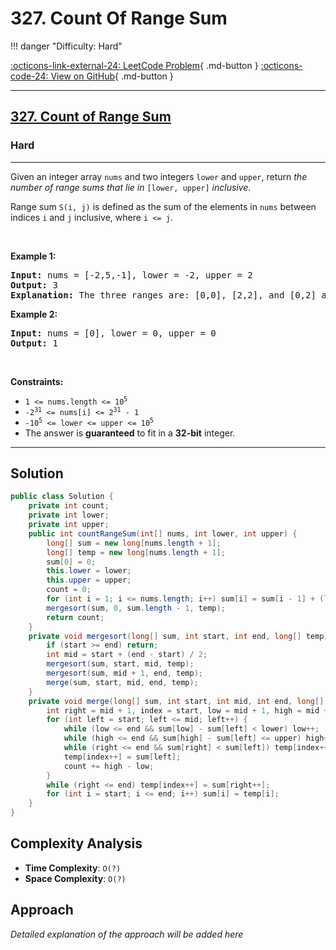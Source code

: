 # 327. Count Of Range Sum

!!! danger "Difficulty: Hard"

[:octicons-link-external-24: LeetCode Problem](https://leetcode.com/problems/count-of-range-sum/){ .md-button }
[:octicons-code-24: View on GitHub](https://github.com/RAJ8664/Leetcode/tree/master/0327-count-of-range-sum){ .md-button }

---

<h2><a href="https://leetcode.com/problems/count-of-range-sum">327. Count of Range Sum</a></h2><h3>Hard</h3><hr><p>Given an integer array <code>nums</code> and two integers <code>lower</code> and <code>upper</code>, return <em>the number of range sums that lie in</em> <code>[lower, upper]</code> <em>inclusive</em>.</p>

<p>Range sum <code>S(i, j)</code> is defined as the sum of the elements in <code>nums</code> between indices <code>i</code> and <code>j</code> inclusive, where <code>i &lt;= j</code>.</p>

<p>&nbsp;</p>
<p><strong class="example">Example 1:</strong></p>

<pre>
<strong>Input:</strong> nums = [-2,5,-1], lower = -2, upper = 2
<strong>Output:</strong> 3
<strong>Explanation:</strong> The three ranges are: [0,0], [2,2], and [0,2] and their respective sums are: -2, -1, 2.
</pre>

<p><strong class="example">Example 2:</strong></p>

<pre>
<strong>Input:</strong> nums = [0], lower = 0, upper = 0
<strong>Output:</strong> 1
</pre>

<p>&nbsp;</p>
<p><strong>Constraints:</strong></p>

<ul>
	<li><code>1 &lt;= nums.length &lt;= 10<sup>5</sup></code></li>
	<li><code>-2<sup>31</sup> &lt;= nums[i] &lt;= 2<sup>31</sup> - 1</code></li>
	<li><code>-10<sup>5</sup> &lt;= lower &lt;= upper &lt;= 10<sup>5</sup></code></li>
	<li>The answer is <strong>guaranteed</strong> to fit in a <strong>32-bit</strong> integer.</li>
</ul>


---

## Solution

```java
public class Solution {
    private int count;
    private int lower;
    private int upper;
    public int countRangeSum(int[] nums, int lower, int upper) {
        long[] sum = new long[nums.length + 1];
        long[] temp = new long[nums.length + 1];
        sum[0] = 0;
        this.lower = lower;
        this.upper = upper;
        count = 0;
        for (int i = 1; i <= nums.length; i++) sum[i] = sum[i - 1] + (long)(nums[i - 1]);
        mergesort(sum, 0, sum.length - 1, temp);
        return count;
    }
    private void mergesort(long[] sum, int start, int end, long[] temp) {
        if (start >= end) return;
        int mid = start + (end - start) / 2;
        mergesort(sum, start, mid, temp);
        mergesort(sum, mid + 1, end, temp);
        merge(sum, start, mid, end, temp);
    }
    private void merge(long[] sum, int start, int mid, int end, long[] temp) {
        int right = mid + 1, index = start, low = mid + 1, high = mid + 1;
        for (int left = start; left <= mid; left++) {
            while (low <= end && sum[low] - sum[left] < lower) low++;
            while (high <= end && sum[high] - sum[left] <= upper) high++;
            while (right <= end && sum[right] < sum[left]) temp[index++] = sum[right++];
            temp[index++] = sum[left];
            count += high - low;
        }
        while (right <= end) temp[index++] = sum[right++];
        for (int i = start; i <= end; i++) sum[i] = temp[i];
    }
}

```

## Complexity Analysis

- **Time Complexity**: `O(?)`
- **Space Complexity**: `O(?)`

## Approach

*Detailed explanation of the approach will be added here*

